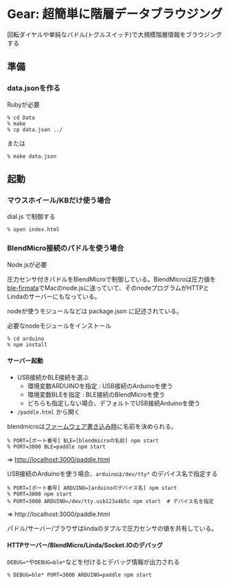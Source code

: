 # Gear: 超簡単に階層データブラウジング

回転ダイヤルや単純なパドル(トグルスイッチ)で大規模階層情報をブラウジングする

## 準備

### data.jsonを作る

Rubyが必要


    % cd Data
    % make
    % cp data.json ../
    
または

    % make data.json

## 起動

### マウスホイール/KBだけ使う場合

dial.js で制御する

    % open index.html
    
### BlendMicro接続のパドルを使う場合

Node.jsが必要

圧力センサ付きパドルをBlendMicroで制御している。BlendMicroは圧力値を[ble-firmata](https://www.npmjs.org/package/ble-firmata)でMacのnode.jsに送っていて、そのnodeプログラムがHTTPとLindaのサーバーにもなっている。

nodeが使うモジュールなどは package.json に記述されている。

必要なnodeモジュールをインストール

    % cd arduino
    % npm install


#### サーバー起動

- USB接続かBLE接続を選ぶ
  - 環境変数ARDUINOを指定 : USB接続のArduinoを使う
  - 環境変数BLEを指定 : BLE接続のBlendMicroを使う
  - どちらも指定しない場合、デフォルトでUSB接続Arduinoを使う
- `/paddle.html` から開く


blendmicroは[ファームウェア書き込み時](https://github.com/shokai/node-ble-firmata#install)に名前を決められる。

    % PORT=[ポート番号] BLE=[blendmicroの名前] npm start
    % PORT=3000 BLE=paddle npm start

=> [http://localhost:3000/paddle.html]()

USB接続のArduinoを使う場合、`arduinoは/dev/tty*` のデバイス名で指定する

    % PORT=[ポート番号] ARDUINO=[arduinoのデバイス名] npm start
    % PORT=3000 npm start
    % PORT=3000 ARDUINO=/dev/tty.usb123a4b5c npm start  # デバイス名を指定

=> http://localhost:3000/paddle.html


パドル/サーバー/ブラウザはlindaのタプルで圧力センサの値を共有している。

#### HTTPサーバー/BlendMicro/Linda/Socket.IOのデバッグ

`DEBUG=*`や`DEBUG=ble*`などを付けるとデバッグ情報が出力される

    % DEBUG=ble* PORT=3000 ARDUINO=paddle npm start
